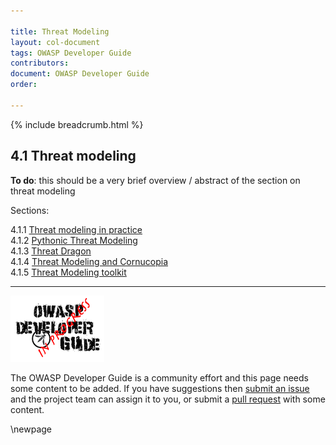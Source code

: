 ```yaml
---

title: Threat Modeling
layout: col-document
tags: OWASP Developer Guide
contributors:
document: OWASP Developer Guide
order:

---
```


{% include breadcrumb.html %}

## 4.1 Threat modeling

**To do**: this should be a very brief overview / abstract of the section on threat modeling

Sections:

4.1.1 [Threat modeling in practice](#threat-modeling-in-practice)  
4.1.2 [Pythonic Threat Modeling](#pythonic-threat-modeling)  
4.1.3 [Threat Dragon](#threat-dragon)  
4.1.4 [Threat Modeling and Cornucopia](#cornucopia)  
4.1.5 [Threat Modeling toolkit](#threat-modeling-toolkit)  

----

![Developer Guide](../../assets/images/dg_wip.png)

The OWASP Developer Guide is a community effort and this page needs some content to be added.
If you have suggestions then [submit an issue][issue0601] and the project team can assign it to you,
or submit a [pull request][pr] with some content.

[issue0601]: https://github.com/OWASP/www-project-developer-guide/issues/new?labels=enhancement&template=request.md&title=Update:%2006-design/01-threat-modeling/00-toc
[pr]: https://github.com/OWASP/www-project-developer-guide/pulls

\newpage
